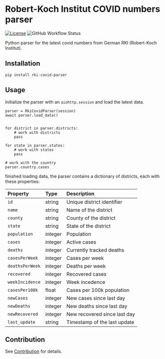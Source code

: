# Robert-Koch Institut COVID numbers parser

[![License](https://img.shields.io/github/license/thebino/rki-covid-parser)](./LICENSE.md)
![GitHub Workflow Status](https://img.shields.io/github/workflow/status/thebino/rki-covid-parser/Check%20the%20ArcGis%20endpoint%20availibility)

Python parser for the latest covid numbers from German RKI (Robert-Koch Institut).

## Installation
```pip install rki-covid-parser```

## Usage
Initialize the parser with an `aiohttp.session` and load the latest data.
```
parser = RkiCovidParser(session)        
await parser.load_data()


for district in parser.districts:
    # work with districts
    pass

for state in parser.states:
    # work with states
    pass

# work with the country
parser.country.cases
```

finished loading data, the parser contains a dictionary of districts, each with these properties:

|Property    |Type|Description|
|:-----------|:---|:------------|
|`id`| string | Unique district identifier |
|`name`| string | Name of the  district |
|`county`| string | County of the district |
|`state`| string | State of the district |
|`population`| integer | Population |
|`cases`| integer | Active cases |
|`deaths`| integer | Currently tracked deaths |
|`casesPerWeek`| integer | Cases per week |
|`deathsPerWeek`| integer | Deaths per week |
|`recovered`| integer | Recovered cases |
|`weekIncidence`| integer | Week incedence |
|`casesPer100k`| float | Cases per 100k population |
|`newCases`| integer | New cases since last day |
|`newDeaths`| integer | New deaths since last day |
|`newRecovered`| integer | New recovered since last day |
|`last_update`| string | Timestamp of the last update |


## Contribution
See [Contribution](https://github.com/thebino/rki-covid-parser/blob/development/CONTRIBUTING.md) for details.
